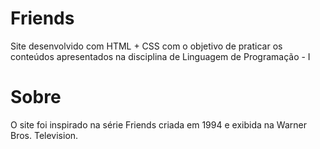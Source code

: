 # Friends

Site desenvolvido com HTML + CSS com o objetivo de praticar os conteúdos apresentados na disciplina de Linguagem de Programação - I


# Sobre

O site foi inspirado na série Friends criada em 1994 e exibida na
Warner Bros. Television.